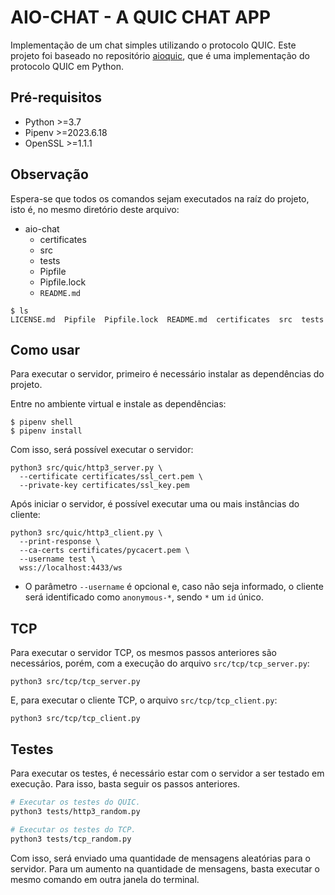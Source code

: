 # AIO-CHAT - A QUIC CHAT APP

Implementação de um chat simples utilizando o protocolo QUIC. Este projeto foi baseado no repositório [aioquic](https://github.com/aiortc/aioquic), que é uma implementação do protocolo QUIC em Python.

## Pré-requisitos

- Python >=3.7
- Pipenv >=2023.6.18
- OpenSSL >=1.1.1

## Observação

Espera-se que todos os comandos sejam executados na raíz do projeto, isto é, no mesmo diretório deste arquivo:

- aio-chat
  - certificates
  - src
  - tests
  - Pipfile
  - Pipfile.lock
  - `README.md`

```
$ ls
LICENSE.md  Pipfile  Pipfile.lock  README.md  certificates  src  tests
```

## Como usar

Para executar o servidor, primeiro é necessário instalar as dependências do projeto.

Entre no ambiente virtual e instale as dependências:

```
$ pipenv shell
$ pipenv install
```

Com isso, será possível executar o servidor:

```
python3 src/quic/http3_server.py \
  --certificate certificates/ssl_cert.pem \
  --private-key certificates/ssl_key.pem
```

Após iniciar o servidor, é possível executar uma ou mais instâncias do cliente:

```
python3 src/quic/http3_client.py \
  --print-response \
  --ca-certs certificates/pycacert.pem \
  --username test \
  wss://localhost:4433/ws
```

- O parâmetro `--username` é opcional e, caso não seja informado, o cliente será identificado como `anonymous-*`, sendo `*` um `id` único.

## TCP

Para executar o servidor TCP, os mesmos passos anteriores são necessários, porém, com a execução do arquivo `src/tcp/tcp_server.py`:

```
python3 src/tcp/tcp_server.py
```

E, para executar o cliente TCP, o arquivo `src/tcp/tcp_client.py`:

```
python3 src/tcp/tcp_client.py
```

## Testes

Para executar os testes, é necessário estar com o servidor a ser testado em execução. Para isso, basta seguir os passos anteriores.

```bash
# Executar os testes do QUIC.
python3 tests/http3_random.py
```

```bash
# Executar os testes do TCP.
python3 tests/tcp_random.py
```

Com isso, será enviado uma quantidade de mensagens aleatórias para o servidor. Para um aumento na quantidade de mensagens, basta executar o mesmo comando em outra janela do terminal.
